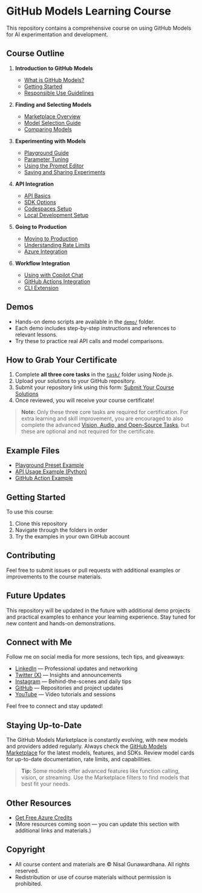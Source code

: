 # GitHub Models Learning Course

This repository contains a comprehensive course on using GitHub Models for AI experimentation and development.

## Course Outline

1. **Introduction to GitHub Models**
   - [What is GitHub Models?](01-introduction/what-is-github-models.md)
   - [Getting Started](01-introduction/getting-started.md)
   - [Responsible Use Guidelines](01-introduction/responsible-use.md)

2. **Finding and Selecting Models**
   - [Marketplace Overview](02-finding-models/marketplace-overview.md)
   - [Model Selection Guide](02-finding-models/model-selection.md)
   - [Comparing Models](02-finding-models/model-comparison.md)

3. **Experimenting with Models**
   - [Playground Guide](03-experimenting/playground-guide.md)
   - [Parameter Tuning](03-experimenting/parameter-tuning.md)
   - [Using the Prompt Editor](03-experimenting/prompt-editor.md)
   - [Saving and Sharing Experiments](03-experimenting/saving-experiments.md)

4. **API Integration**
   - [API Basics](04-api-integration/api-basics.md)
   - [SDK Options](04-api-integration/sdk-options.md)
   - [Codespaces Setup](04-api-integration/codespaces-setup.md)
   - [Local Development Setup](04-api-integration/local-setup.md)

5. **Going to Production**
   - [Moving to Production](05-production/moving-to-production.md)
   - [Understanding Rate Limits](05-production/rate-limits.md)
   - [Azure Integration](05-production/azure-integration.md)

6. **Workflow Integration**
   - [Using with Copilot Chat](06-workflow-integration/copilot-chat.md)
   - [GitHub Actions Integration](06-workflow-integration/github-actions.md)
   - [CLI Extension](06-workflow-integration/cli-extension.md)

## Demos

- Hands-on demo scripts are available in the [`demo/`](demo/) folder.
- Each demo includes step-by-step instructions and references to relevant lessons.
- Try these to practice real API calls and model comparisons.

## How to Grab Your Certificate

1. Complete **all three core tasks** in the [`task/`](task/) folder using Node.js.
2. Upload your solutions to your GitHub repository.
3. Submit your repository link using this form: [Submit Your Course Solutions](https://example.com/submit-form)
4. Once reviewed, you will receive your course certificate!

> **Note:** Only these three core tasks are required for certification. For extra learning and skill improvement, you are encouraged to also complete the advanced [Vision, Audio, and Open-Source Tasks](vision-audio-open-source-tasks.md), but these are optional and not required for the certificate.

## Example Files

- [Playground Preset Example](examples/playground-preset.json)
- [API Usage Example (Python)](examples/api-example.py)
- [GitHub Action Example](examples/action-example.yml)

## Getting Started

To use this course:
1. Clone this repository
2. Navigate through the folders in order
3. Try the examples in your own GitHub account

## Contributing

Feel free to submit issues or pull requests with additional examples or improvements to the course materials.

## Future Updates

This repository will be updated in the future with additional demo projects and practical examples to enhance your learning experience. Stay tuned for new content and hands-on demonstrations.

## Connect with Me

Follow me on social media for more sessions, tech tips, and giveaways:

- [LinkedIn](https://www.linkedin.com/in/nisalgunawardhana/) — Professional updates and networking
- [Twitter (X)](https://x.com/thenisals) — Insights and announcements
- [Instagram](https://www.instagram.com/thenisals) — Behind-the-scenes and daily tips
- [GitHub](https://github.com/nisalgunawardhana) — Repositories and project updates
- [YouTube](https://www.youtube.com/channel/UCNP5-zR4mN6zkiJ9pVCM-1w) — Video tutorials and sessions

Feel free to connect and stay updated!

## Staying Up-to-Date

The GitHub Models Marketplace is constantly evolving, with new models and providers added regularly. Always check the [GitHub Models Marketplace](https://github.com/marketplace/models) for the latest models, features, and SDKs. Review model cards for up-to-date documentation, rate limits, and capabilities.

> **Tip:** Some models offer advanced features like function calling, vision, or streaming. Use the Marketplace filters to find models that best fit your needs.

## Other Resources

- [Get Free Azure Credits](https://shorturl.at/Tyr7O)
- (More resources coming soon — you can update this section with additional links and materials.)


## Copyright

- All course content and materials are © Nisal Gunawardhana. All rights reserved.
- Redistribution or use of course materials without permission is prohibited.
